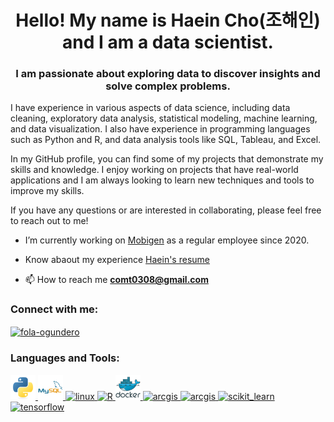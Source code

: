 <h1 align="center">Hello! My name is Haein Cho(조해인) and I am a data scientist. </h1>
<h3 align="center">I am passionate about exploring data to discover insights and solve complex problems.</h3>

I have experience in various aspects of data science, including data cleaning, exploratory data analysis, statistical modeling, machine learning, and data visualization. I also have experience in programming languages such as Python and R, and data analysis tools like SQL, Tableau, and Excel.

In my GitHub profile, you can find some of my projects that demonstrate my skills and knowledge. I enjoy working on projects that have real-world applications and I am always looking to learn new techniques and tools to improve my skills.

If you have any questions or are interested in collaborating, please feel free to reach out to me!

- I’m currently working on [Mobigen](http://www.mobigen.com/) as a regular employee since 2020.

- Know abaout my experience [Haein's resume](https://1drv.ms/b/s!Aun3wLOUVjfKiYY3mkVFekXuBPDCpA?e=tnXbJ5)

- 📫 How to reach me **comt0308@gmail.com**

<h3 align="left">Connect with me:</h3>
<p align="left">
<a href="https://www.linkedin.com/in/%ED%95%B4%EC%9D%B8-%EC%A1%B0-b9931025b/" target="blank"><img align="center" src="https://raw.githubusercontent.com/rahuldkjain/github-profile-readme-generator/master/src/images/icons/Social/linked-in-alt.svg" alt="fola-ogundero" height="30" width="40" /></a> 
</p>

<h3 align="left">Languages and Tools:</h3>
<p align="left">
  <a href="https://www.python.org" target="_blank" rel="noreferrer"> <img src="https://raw.githubusercontent.com/devicons/devicon/master/icons/python/python-original.svg" alt="python" width="40" height="40"/> </a>
  <a href="https://www.mysql.com/" target="_blank" rel="noreferrer"> <img src="https://raw.githubusercontent.com/devicons/devicon/master/icons/mysql/mysql-original-wordmark.svg" alt="mysql" width="40" height="40"/> </a>
  <a href="https://www.linux.org/" target="_blank" rel="noreferrer"> <img src="https://upload.wikimedia.org/wikipedia/commons/thumb/3/35/Tux.svg/800px-Tux.svg.png" alt="linux" width="40" height="40"/> </a>
  <a href="https://www.r-project.org/"> <img src="https://marketplace-assets.digitalocean.com/logos/rstudio-20-04.svg" alt="R" width="40" height="40"/> </a> 
  <a href="https://www.docker.com/" target="_blank" rel="noreferrer"> <img src="https://raw.githubusercontent.com/devicons/devicon/master/icons/docker/docker-original-wordmark.svg" alt="docker" width="40" height="40"/> </a> 
  <a href="https://www.esri.com/en-us/home" target="_blank" rel="noreferrer"> <img src="https://upload.wikimedia.org/wikipedia/commons/thumb/d/df/ArcGIS_logo.png/800px-ArcGIS_logo.png" alt="arcgis" width="40" height="40"/> </a>
  <a href="https://qgis.org/ko/site/" target="_blank" rel="noreferrer"> <img src="https://qgis.org/en/_downloads/b738556101ca15d573f1a7e334e33407/qgis-logo.png" alt="arcgis" width="80" height="40"/> </a>
  <a href="https://pandas.pydata.org/" rel="noreferrer"> <imgsrc="https://upload.wikimedia.org/wikipedia/commons/thumb/e/ed/Pandas_logo.svg/1200px-Pandas_logo.svg.png" alt="pandas" width="90" height="40"/> </a> 
  <a href="https://scikit-learn.org/" target="_blank" rel="noreferrer"> <img src="https://upload.wikimedia.org/wikipedia/commons/0/05/Scikit_learn_logo_small.svg" alt="scikit_learn" width="40" height="40"/> </a> <a href="https://www.tensorflow.org" target="_blank" rel="noreferrer"> <img src="https://www.vectorlogo.zone/logos/tensorflow/tensorflow-icon.svg" alt="tensorflow" width="40" height="40"/> </a> </p>




